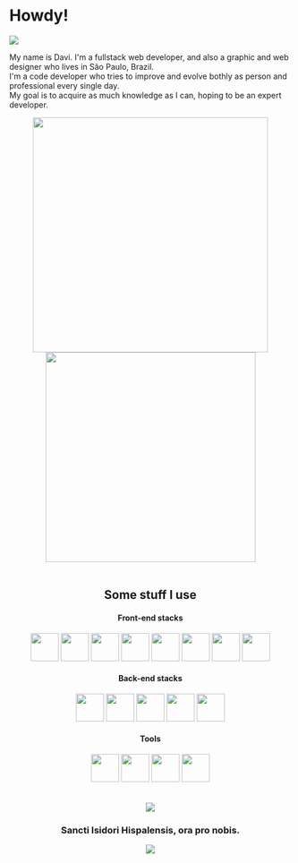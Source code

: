 #   Howdy!

  <img src="https://komarev.com/ghpvc/?username=daviebatista&color=blueviolet&for-the-badge">
  <div>
    <p font-size="26px">My name is Davi. I'm a fullstack web developer, and also a graphic and web designer who lives in São Paulo, Brazil.
        <br>
        I'm a code developer who tries to improve and evolve bothly as person and professional every single day.
        <br>
        My goal is to acquire as much knowledge as I can, hoping to be an expert developer.
    </p>
</div>

</p>
<div align="center" width="800px">
  <img src="https://github-readme-stats.vercel.app/api?username=daviebatista&show_icons=true&theme=midnight-purple&include_all_commits=true" width="420">
  <img src="https://github-readme-stats.vercel.app/api/top-langs/?username=daviebatista&layout=compact&langs_count=4&theme=midnight-purple" width="375">
</div>
<br>


<div align="center" width="400px">
    <h2>Some stuff I use</h1>
    <h4>Front-end stacks</h4>
    <img width="50px" src="https://cdn.jsdelivr.net/gh/devicons/devicon/icons/html5/html5-original.svg"/>
    <img width="50px" src="https://cdn.jsdelivr.net/gh/devicons/devicon/icons/css3/css3-original.svg"/>
    <img width="50px" src="https://cdn.jsdelivr.net/gh/devicons/devicon/icons/javascript/javascript-original.svg"/>
    <img width="50px" src="https://cdn.jsdelivr.net/gh/devicons/devicon/icons/typescript/typescript-original.svg"/>
    <img width="50px" src="https://cdn.jsdelivr.net/gh/devicons/devicon/icons/bootstrap/bootstrap-original.svg" />
    <img width="50px" src="https://cdn.jsdelivr.net/gh/devicons/devicon/icons/sass/sass-original.svg"/>
    <img width="50px" src="https://cdn.jsdelivr.net/gh/devicons/devicon/icons/react/react-original.svg"/>
    <img width="50px" src="https://cdn.jsdelivr.net/gh/devicons/devicon/icons/nextjs/nextjs-line.svg" />
    <br>
    <h4>Back-end stacks</h4>
    <img width="50px" src="https://cdn.jsdelivr.net/gh/devicons/devicon/icons/nodejs/nodejs-original.svg"/>
    <img width="50px" src="https://cdn.jsdelivr.net/gh/devicons/devicon/icons/express/express-original.svg" />
    <img width="50px" src="https://cdn.jsdelivr.net/gh/devicons/devicon/icons/postgresql/postgresql-original.svg" />
    <img width="50px" src="https://cdn.jsdelivr.net/gh/devicons/devicon/icons/sequelize/sequelize-original.svg" />
    <img width="50px" src="https://cdn.jsdelivr.net/gh/devicons/devicon/icons/webpack/webpack-original.svg" />
    <br>
    <h4>Tools</h4>
    <img width="50px" src="https://cdn.jsdelivr.net/gh/devicons/devicon/icons/photoshop/photoshop-plain.svg" />
    <img width="50px" src="https://cdn.jsdelivr.net/gh/devicons/devicon/icons/figma/figma-original.svg" />
    <img width="50px" src="https://cdn.jsdelivr.net/gh/devicons/devicon/icons/git/git-original.svg" />
    <img width="50px" src="https://cdn.jsdelivr.net/gh/devicons/devicon/icons/docker/docker-original.svg" />
    
</div>

<br>

<br>

<div align="center">
    <img src="https://user-images.githubusercontent.com/91736880/233788408-0970dc17-5ac5-4d73-8069-48a125ddfb3f.png"  align="center">
  <h3 align="center">Sancti Isidori Hispalensis, ora pro nobis.</h3>
  <img src="https://user-images.githubusercontent.com/91736880/228610548-96679501-92a2-4b6b-8bf5-91d27ffc7628.png"  align="center">
  <br>

</div>
